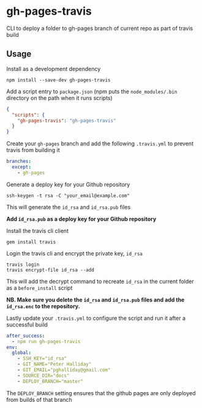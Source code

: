 # gh-pages-travis

CLI to deploy a folder to gh-pages branch of current repo as part of travis build

## Usage

Install as a development dependency

```
npm install --save-dev gh-pages-travis
```

Add a script entry to `package.json` (npm puts the `node_modules/.bin` directory on the path when it runs scripts)

```json
{
  "scripts": {
    "gh-pages-travis": "gh-pages-travis"
  }
}
```

Create your `gh-pages` branch and add the following `.travis.yml` to prevent travis from building it

```yml
branches:
  except:
    - gh-pages
```

Generate a deploy key for your Github repository

```
ssh-keygen -t rsa -C "your_email@example.com"
```

This will generate the `id_rsa` and `id_rsa.pub` files

**Add `id_rsa.pub` as a deploy key for your Github repository**

Install the travis cli client

```
gem install travis
```

Login the travis cli and encrypt the private key, `id_rsa`

```
travis login
travis encrypt-file id_rsa --add
```

This will add the decrypt command to recreate `id_rsa` in the current folder as a `before_install` script

**NB. Make sure you delete the `id_rsa` and `id_rsa.pub` files and add the `id_rsa.enc` to the repository.**

Lastly update your `.travis.yml` to configure the script and run it after a successful build

```yml
after_success:
  - npm run gh-pages-travis
env:
  global:
    - SSH_KEY="id_rsa"
    - GIT_NAME="Peter Halliday"
    - GIT_EMAIL="pghalliday@gmail.com"
    - SOURCE_DIR="docs"
    - DEPLOY_BRANCH="master"
```

The `DEPLOY_BRANCH` setting ensures that the github pages are only deployed from builds of that branch
